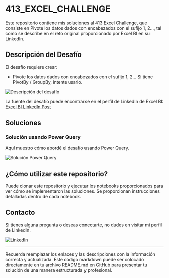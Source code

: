 # 413_EXCEL_CHALLENGE

Este repositorio contiene mis soluciones al 413 Excel Challenge, que consiste en Pivote los datos dados con encabezados con el sufijo 1, 2..., tal como se describe en el reto original proporcionado por Excel BI en su LinkedIn.

## Descripción del Desafío

El desafío requiere crear:
- Pivote los datos dados con encabezados con el sufijo 1, 2...
Si tiene PivotBy / GroupBy, intente usarlo.


![Descripción del desafío](https://github.com/cristobalsalcedo90/BI_Challenges/blob/b9e2b669a2ef6cb0c8fe52973f1860a0d12cb5d5/413_EXCEL_CHALLENGE/ExcelBI.png)

La fuente del desafío puede encontrarse en el perfil de LinkedIn de Excel BI: [Excel BI LinkedIn Post](https://www.linkedin.com/posts/excelbi_excel-challenge-problem-activity-7174252973907197953-Bw6J?utm_source=share&utm_medium=member_desktop)

## Soluciones

### Solución usando Power Query

Aquí muestro cómo abordé el desafío usando Power Query.

![Solución Power Query](https://github.com/cristobalsalcedo90/BI_Challenges/blob/4c425ad3d4a63f76840d0d6d84a9b21e18932295/413_EXCEL_CHALLENGE/EXCEL_CHALLENGE_413_PowerQuery.PNG)


## ¿Cómo utilizar este repositorio?

Puede clonar este repositorio y ejecutar los notebooks proporcionados para ver cómo se implementaron las soluciones. Se proporcionan instrucciones detalladas dentro de cada notebook.

## Contacto

Si tienes alguna pregunta o deseas conectarte, no dudes en visitar mi perfil de LinkedIn.

[![LinkedIn](https://img.shields.io/badge/LinkedIn-Cristobal%20Salcedo-blue)](https://www.linkedin.com/in/cristobal-salcedo)

---

Recuerda reemplazar los enlaces y las descripciones con la información correcta y actualizada. Este código markdown puede ser colocado directamente en tu archivo README.md en GitHub para presentar tu solución de una manera estructurada y profesional.
